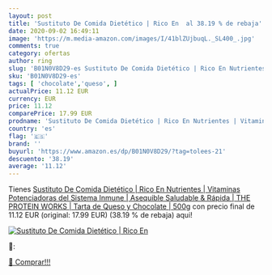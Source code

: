 ```yaml
---
layout: post
title: 'Sustituto De Comida Dietético | Rico En  al 38.19 % de rebaja'
date: 2020-09-02 16:49:11
image: 'https://m.media-amazon.com/images/I/41blZUjbuqL._SL400_.jpg'
comments: true
category: ofertas
author: ring
slug: 'B01N0V8D29-es Sustituto De Comida Dietético | Rico En Nutrientes |...'
sku: 'B01N0V8D29-es'
tags: [ 'chocolate','queso', ]
actualPrice: 11.12 EUR
currency: EUR
price: 11.12
comparePrice: 17.99 EUR
prodname: 'Sustituto De Comida Dietético | Rico En Nutrientes | Vitaminas Potenciadoras del Sistema Inmune | Asequible  Saludable & Rápida | THE PROTEIN WORKS | Tarta de Queso y Chocolate | 500g'
country: 'es'
flag: '🇪🇸'
brand: ''
buyurl: 'https://www.amazon.es/dp/B01N0V8D29/?tag=tolees-21'
descuento: '38.19'
average: '11.12'
---
```


Tienes [Sustituto De Comida Dietético | Rico En Nutrientes | Vitaminas Potenciadoras del Sistema Inmune | Asequible  Saludable & Rápida | THE PROTEIN WORKS | Tarta de Queso y Chocolate | 500g](https://www.amazon.es/dp/B01N0V8D29/?tag=tolees-21) con precio final de  11.12 EUR (original: 17.99 EUR) (38.19 %  de rebaja) aqui!

[![Sustituto De Comida Dietético | Rico En ](https://m.media-amazon.com/images/I/41blZUjbuqL._SL400_.jpg)](https://www.amazon.es/dp/B01N0V8D29/?tag=tolees-21)

🔎:


[🛒 Comprar!!!](https://www.amazon.es/dp/B01N0V8D29/?tag=tolees-21)
